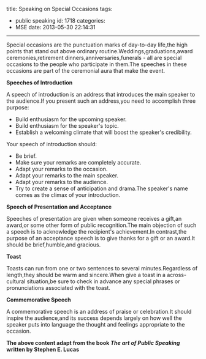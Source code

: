 title: Speaking on Special Occasions
tags:
  - public speaking
id: 1718
categories:
  - MSE
date: 2013-05-30 22:14:31
---

Special occasions are the punctuation marks of day-to-day life,the high points that stand out above ordinary routine.Weddings,graduations,award ceremonies,retirement dinners,anniversaries,funerals - all are special occasions to the people who participate in them.The speeches in these occasions are part of the ceremonial aura that make the event.

**Speeches of Introduction**

A speech of introduction is an address that introduces the main speaker to the audience.If you present such an address,you need to accomplish three purpose:

*   Build enthusiasm for the upcoming speaker.
*   Build enthusiasm for the  speaker's topic.
*   Establish a welcoming climate that will boost the speaker's credibility.

Your speech of introduction should:

*   Be brief.
*   Make sure your remarks are completely accurate.
*   Adapt your remarks to the occasion.
*   Adapt your remarks to the main speaker.
*   Adapt your remarks to the audience.
*   Try to create a sense of anticipation and drama.The speaker's name comes as the climax of your introduction.

**Speech of Presentation and Acceptance**

Speeches of presentation are given when someone receives a gift,an award,or some other form of public recognition.The main objection of such a speech is to acknowledge the recipient's achievement.In contrast,the purpose of an acceptance speech is to give thanks for a gift or an award.It should be brief,humble,and gracious.

**Toast**

Toasts can run from one or two sentences to several minutes.Regardless of length,they should be warm and sincere.When give a toast in a across-cultural situation,be sure to check in advance any special phrases or pronunciations associated with the toast.

**Commemorative Speech**

A commemorative speech is an address of praise or celebration.It should inspire the audience,and its success depends largely on how well the speaker puts into language the thought and feelings appropriate to the occasion.

**The above content adapt from the book _The art of Public Speaking_ written by Stephen E. Lucas**